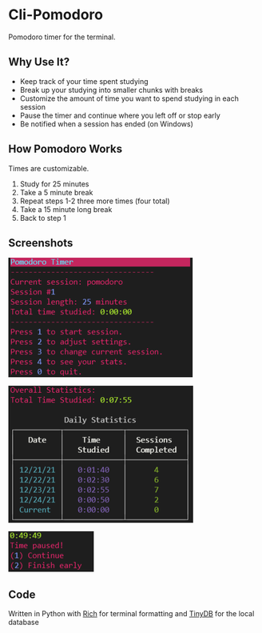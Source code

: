 # Cli-Pomodoro
Pomodoro timer for the terminal.

## Why Use It?
- Keep track of your time spent studying
- Break up your studying into smaller chunks with breaks
- Customize the amount of time you want to spend studying in each session
- Pause the timer and continue where you left off or stop early
- Be notified when a session has ended (on Windows)

## How Pomodoro Works
Times are customizable.
1. Study for 25 minutes
2. Take a 5 minute break
3. Repeat steps 1-2 three more times (four total)
4. Take a 15 minute long break
5. Back to step 1

## Screenshots
![Main menu](images/menu.png)

![Statistics](images/stats.png)

![Pause](images/pause.png)

## Code
Written in Python with [Rich](https://github.com/willmcgugan/rich) for terminal formatting and [TinyDB](https://github.com/msiemens/tinydb) for the local database
